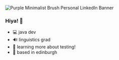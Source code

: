 ![Purple Minimalist Brush Personal LinkedIn Banner](https://github.com/asrasher/asrasher/assets/77159313/ba079b2d-a8fe-4232-8c0a-5c09b08ee699)
### Hiya! 👋

 - 💻 java dev 
 - 🔊 linguistics grad
 - 🌱 learning more about testing!
 - 🦄 based in edinburgh


<!--
**asrasher/asrasher** is a ✨ _special_ ✨ repository because its `README.md` (this file) appears on your GitHub profile.

Here are some ideas to get you started:

- 🔭 I’m currently working on ...
- 🌱 I’m currently learning ...
- 👯 I’m looking to collaborate on ...
- 🤔 I’m looking for help with ...
- 💬 Ask me about ...
- 📫 How to reach me: ...
- 😄 Pronouns: ...
- ⚡ Fun fact: ...
-->
